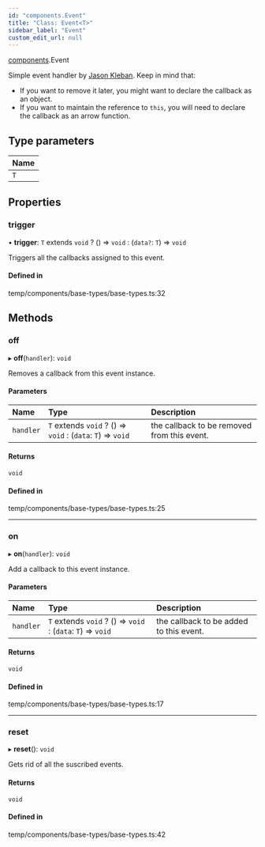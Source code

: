 ```yaml
---
id: "components.Event"
title: "Class: Event<T>"
sidebar_label: "Event"
custom_edit_url: null
---
```


[components](../modules/components.md).Event

Simple event handler by
[Jason Kleban](https://gist.github.com/JasonKleban/50cee44960c225ac1993c922563aa540).
Keep in mind that:
- If you want to remove it later, you might want to declare the callback as
an object.
- If you want to maintain the reference to `this`, you will need to declare
the callback as an arrow function.

## Type parameters

| Name |
| :------ |
| `T` |

## Properties

### trigger

• **trigger**: `T` extends `void` ? () => `void` : (`data?`: `T`) => `void`

Triggers all the callbacks assigned to this event.

#### Defined in

temp/components/base-types/base-types.ts:32

## Methods

### off

▸ **off**(`handler`): `void`

Removes a callback from this event instance.

#### Parameters

| Name | Type | Description |
| :------ | :------ | :------ |
| `handler` | `T` extends `void` ? () => `void` : (`data`: `T`) => `void` | the callback to be removed from this event. |

#### Returns

`void`

#### Defined in

temp/components/base-types/base-types.ts:25

___

### on

▸ **on**(`handler`): `void`

Add a callback to this event instance.

#### Parameters

| Name | Type | Description |
| :------ | :------ | :------ |
| `handler` | `T` extends `void` ? () => `void` : (`data`: `T`) => `void` | the callback to be added to this event. |

#### Returns

`void`

#### Defined in

temp/components/base-types/base-types.ts:17

___

### reset

▸ **reset**(): `void`

Gets rid of all the suscribed events.

#### Returns

`void`

#### Defined in

temp/components/base-types/base-types.ts:42
